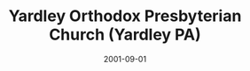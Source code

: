 ---
date: &id001 2001-09-01
end_date: null
location:
  address: null
  city: Yardley
  state: PA
minister:
- end: 2008-01-04
  name: Harry R. "Buster" McLeod Jr
  start: 2005-01-01
  type: Organizing Pastor
- end: 2012-12-31
  name: Harry R. "Buster" McLeod Jr
  start: 2008-01-04
  type: Pastor
ministers:
- Harry R. "Buster" McLeod Jr
- Harry R. "Buster" McLeod Jr
name: Yardley Orthodox Presbyterian Church
names:
- end: 2008-01-04
  name: Yardley Orthodox Presbyterian Chapel
  start: 2001-09-01
- end: 2013-01-01
  name: Yardley Orthodox Presbyterian Church
  start: 2008-01-04
origination_date: *id001
raw_data: 'PA Yardley


  Yardley Orthodox Presbyterian Chapel  (September 2001-January 4, 2008)

  Yardley Orthodox Presbyterian Church  (January 4, 2008-January 1, 2013)

  Org. Pastor: Harry R. "Buster" McLeod Jr, 2005-8

  Pastor: Harry R. "Buster" McLeod Jr, 2008-12

  '
received_from: null
states:
- PA
status:
  active: false
  end_date: 2013-01-01
  reason: null
  received_from: null
  withdrawal_to: null
title: Yardley Orthodox Presbyterian Church (Yardley PA)
year_established:
- 2001

---